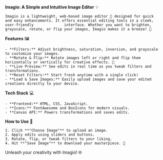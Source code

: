 **Imagio: A Simple and Intuitive Image Editor** ✨  

    Imagio is a lightweight, web-based image editor 🎉 designed for quick and easy enhancements. It offers essential editing tools in a sleek, user-friendly              interface. Whether you want to brighten, grayscale, rotate, or flip your images, Imagio makes it a breeze! 🎨  

**Features**  🖼️

    - **Filters:** Adjust brightness, saturation, inversion, and grayscale to customize your images.  
    - **Rotate & Flip:** Rotate images left or right and flip them horizontally or vertically for creative effects. 🔄  
    - **Live Preview:** See edits in real time as you tweak filters and transformations.  
    - **Reset Filters:** Start fresh anytime with a single click!  
    - **Load & Save Images:** Easily upload images and save your edited creations directly to your device.  

**Tech Stack** 💻

    - **Frontend:** HTML, CSS, JavaScript.  
    - **Icons:** FontAwesome and BoxIcons for modern visuals.  
    - **Canvas API:** Powers transformations and saves edits.  

**How to Use** 🌈

    1. Click **"Choose Image"** to upload an image.  
    2. Apply edits using sliders and buttons.  
    3. Rotate, flip, or tweak filters to your liking.  
    4. Hit **"Save Image"** to download your masterpiece. 🚀  

Unleash your creativity with Imagio! 🌐

